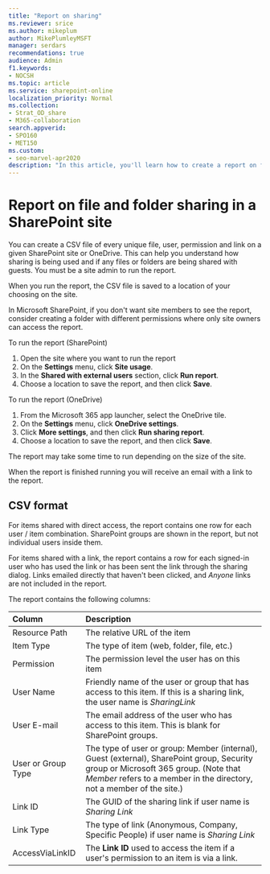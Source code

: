 ```yaml
---
title: "Report on sharing"
ms.reviewer: srice
ms.author: mikeplum
author: MikePlumleyMSFT
manager: serdars
recommendations: true
audience: Admin
f1.keywords:
- NOCSH
ms.topic: article
ms.service: sharepoint-online
localization_priority: Normal
ms.collection:  
- Strat_OD_share
- M365-collaboration
search.appverid:
- SPO160
- MET150
ms.custom:
- seo-marvel-apr2020
description: "In this article, you'll learn how to create a report on file and folder sharing on a SharePoint site."
---
```


# Report on file and folder sharing in a SharePoint site

You can create a CSV file of every unique file, user, permission and link on a given SharePoint site or OneDrive. This can help you understand how sharing is being used and if any files or folders are being shared with guests. You must be a site admin to run the report.

When you run the report, the CSV file is saved to a location of your choosing on the site. 

In Microsoft SharePoint, if you don't want site members to see the report, consider creating a folder with different permissions where only site owners can access the report.

To run the report (SharePoint)
1. Open the site where you want to run the report
2. On the **Settings** menu, click **Site usage**.
3. In the **Shared with external users** section, click **Run report**.
4. Choose a location to save the report, and then click **Save**.

To run the report (OneDrive)
1. From the Microsoft 365 app launcher, select the OneDrive tile.
2. On the **Settings** menu, click **OneDrive settings**.
3. Click **More settings**, and then click **Run sharing report**.
4. Choose a location to save the report, and then click **Save**.

The report may take some time to run depending on the size of the site.

When the report is finished running you will receive an email with a link to the report.

## CSV format

For items shared with direct access, the report contains one row for each user / item combination. SharePoint groups are shown in the report, but not individual users inside them.

For items shared with a link, the report contains a row for each signed-in user who has used the link or has been sent the link through the sharing dialog. Links emailed directly that haven't been clicked, and *Anyone* links are not included in the report.

The report contains the following columns:

|Column|Description|
|:---|:---|
|Resource Path|The relative URL of the item|
|Item Type|The type of item (web, folder, file, etc.)|
|Permission|The permission level the user has on this item|
|User Name|Friendly name of the user or group that has access to this item. If this is a sharing link, the user name is *SharingLink*|
|User E-mail|The email address of the user who has access to this item. This is blank for SharePoint groups.|
|User or Group Type|The type of user or group: Member (internal), Guest (external), SharePoint group, Security group or Microsoft 365 group. (Note that *Member* refers to a member in the directory, not a member of the site.)|
|Link ID|The GUID of the sharing link if user name is *Sharing Link*|
|Link Type|The type of link (Anonymous, Company, Specific People) if user name is *Sharing Link*|
|AccessViaLinkID|The **Link ID** used to access the item if a user's permission to an item is via a link.



